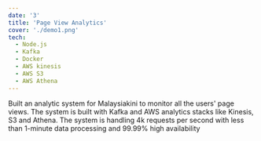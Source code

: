 ```yaml
---
date: '3'
title: 'Page View Analytics'
cover: './demo1.png'
tech:
  - Node.js
  - Kafka
  - Docker
  - AWS kinesis
  - AWS S3
  - AWS Athena
---
```


Built an analytic system for Malaysiakini to monitor all the users' page views. The system is built with Kafka and AWS analytics stacks like Kinesis, S3 and Athena. The system is handling 4k requests per second with less than 1-minute data processing and 99.99% high availability
